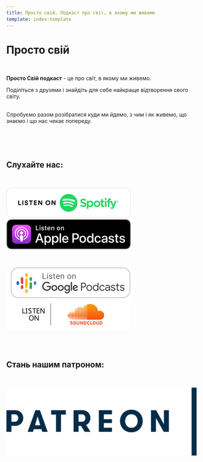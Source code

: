 ```yaml
---
title: Просто свій. Подкаст про світ, в якому ми живемо
template: index-template
---
```

# Просто свій

</br>

**Просто Свій подкаст** - це про світ, в якому ми живемо. 

Поділіться з друзями і знайдіть для себе найкраще відтворення свого світу.
</br>
</br>

Спробуємо разом розібратися куди ми йдемо, з чим і як живемо, що знаємо і що нас чекає попереду.
</br>
</br>

</br>
</br>

## Слухайте нас:

</br>

[![Listen us on spotify](../../static/media/spotify.svg "Listen us on spotify")](http://spotify.com/) [![Listen us on itunes](../../static/media/itunes.svg "Listen us on itunes")](http://itunes.com/)

</br>

[![Listen us on soundcloud](../../static/media/google-podcast.svg "Listen us on google podcast")](https://podcasts.google.com/)[![Listen us on soundcloud](../../static/media/soundCloud.svg "Listen us on soundcloud")](http://soundcloud.com/)

<!-- \\\\\\\[Наші випуски](/blog) -->

</br>

</br>

## Стань нашим патроном:

</br>

[![Підтримуйте нас на патреон](../../static/media/patreon1.svg "Підтримуйте нас на патреон")](https://www.patreon.com/bePatron?u=66578283)